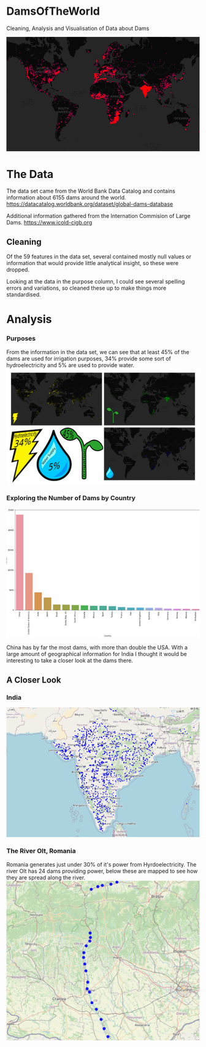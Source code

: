 # DamsOfTheWorld
Cleaning, Analysis and Visualisation of Data about Dams

![All Dams](DamImages/AllDams.png?raw=true "All Dams")

# The Data

The data set came from the World Bank Data Catalog and contains information about 6155 dams around the world.
https://datacatalog.worldbank.org/dataset/global-dams-database

Additional information gathered from the Internation Commision of Large Dams.
https://www.icold-cigb.org

## Cleaning

Of the 59 features in the data set, several contained mostly null values or information that would provide little analytical insight, so these were dropped.

Looking at the data in the purpose column, I could see several spelling errors and variations, so cleaned these up to make things more standardised. 

# Analysis

### Purposes

From the information in the data set, we can see that at least 45% of the dams are used for irrigation purposes, 34% provide some sort of hydroelectricity and 5% are used to provide water.
![Purposes](DamImages/Purposes.png?raw=true "Purposes")

### Exploring the Number of Dams by Country

![Countries Top 10](DamImages/NumberPerCountry.png?raw=true "Dams by Country Top 20")

China has by far the most dams, with more than double the USA. With a large amount of geographical information for India I thought it would be interesting to take a closer look at the dams there.

## A Closer Look
### India
![India](DamImages/IndiaAll.png?raw=true "India")

### The River Olt, Romania 

Romania generates just under 30% of it's power from Hyrdoelectricity. The river Olt has 24 dams providing power, below these are mapped to see how they are spread along the river.
![River Olt](DamImages/RiverOrt.png?raw=true "River Olt")


